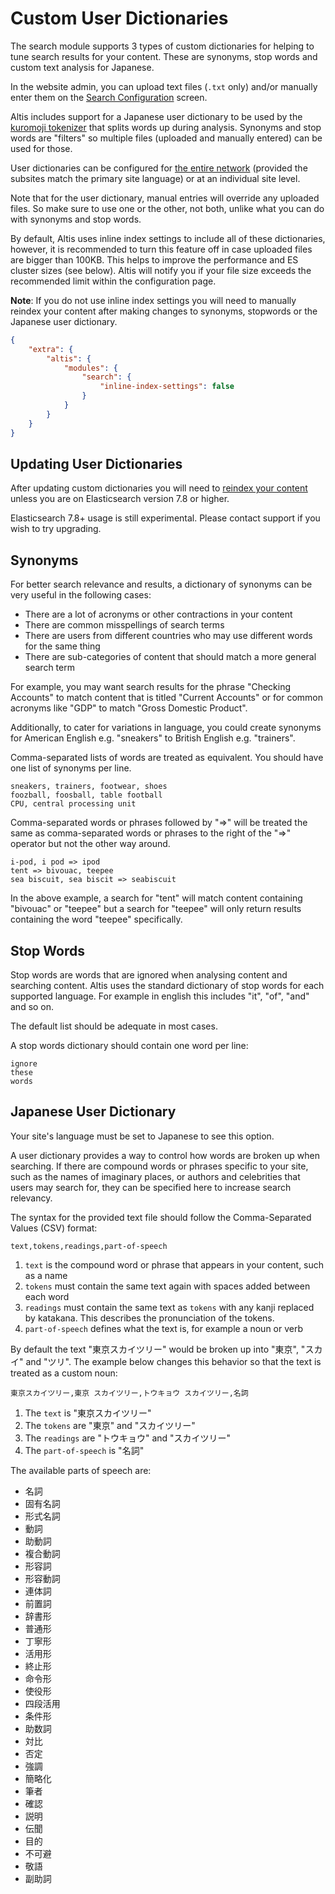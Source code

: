 # Custom User Dictionaries

The search module supports 3 types of custom dictionaries for helping to tune search results for your content. These are synonyms, stop words and custom text analysis for Japanese.

In the website admin, you can upload text files (`.txt` only) and/or manually enter them on the [Search Configuration](admin://admin.php?page=search-config) screen.

Altis includes support for a Japanese user dictionary to be used by the [kuromoji tokenizer](https://www.elastic.co/guide/en/elasticsearch/plugins/6.3/analysis-kuromoji-tokenizer.html) that splits words up during analysis. Synonyms and stop words are "filters" so multiple files (uploaded and manually entered) can be used for those.

User dictionaries can be configured for [the entire network](admin://network/admin.php?page=search-config) (provided the subsites match the primary site language) or at an individual site level.

Note that for the user dictionary, manual entries will override any uploaded files. So make sure to use one or the other, not both, unlike what you can do with synonyms and stop words.

By default, Altis uses inline index settings to include all of these dictionaries, however, it is recommended to turn this feature off in case uploaded files are bigger than 100KB. This helps to improve the performance and ES cluster sizes (see below). Altis will notify you if your file size exceeds the recommended limit within the configuration page.

**Note**: If you do not use inline index settings you will need to manually reindex your content after making changes to synonyms, stopwords or the Japanese user dictionary.

```json
{
    "extra": {
        "altis": {
            "modules": {
                "search": {
                    "inline-index-settings": false
                }
            }
        }
    }
}
```

## Updating User Dictionaries

After updating custom dictionaries you will need to [reindex your content](../reindexing-content.md) unless you are on Elasticsearch version 7.8 or higher.

Elasticsearch 7.8+ usage is still experimental. Please contact support if you wish to try upgrading.

## Synonyms
For better search relevance and results, a dictionary of synonyms can be very useful in the following cases:

- There are a lot of acronyms or other contractions in your content
- There are common misspellings of search terms
- There are users from different countries who may use different words for the same thing
- There are sub-categories of content that should match a more general search term

For example, you may want search results for the phrase "Checking Accounts" to match content that is titled "Current Accounts" or for common acronyms like "GDP" to match "Gross Domestic Product".

Additionally, to cater for variations in language, you could create synonyms for American English e.g. "sneakers" to British English e.g. "trainers".

Comma-separated lists of words are treated as equivalent. You should have one list of synonyms per line.

```
sneakers, trainers, footwear, shoes
foozball, foosball, table football
CPU, central processing unit
```

Comma-separated words or phrases followed by "=>" will be treated the same as comma-separated words or phrases to the right of the "=>" operator but not the other way around.

```
i-pod, i pod => ipod
tent => bivouac, teepee
sea biscuit, sea biscit => seabiscuit
```

In the above example, a search for "tent" will match content containing "bivouac" or "teepee" but a search for "teepee" will only return results containing the word "teepee" specifically.


## Stop Words
Stop words are words that are ignored when analysing content and searching content. Altis uses the standard dictionary of stop words for each supported language. For example in english this includes "it", "of", "and" and so on.

The default list should be adequate in most cases.

A stop words dictionary should contain one word per line:

```
ignore
these
words
```


## Japanese User Dictionary
Your site's language must be set to Japanese to see this option.

A user dictionary provides a way to control how words are broken up when searching. If there are compound words or phrases specific to your site, such as the names of imaginary places, or authors and celebrities that users may search for, they can be specified here to increase search relevancy.

The syntax for the provided text file should follow the Comma-Separated Values (CSV) format:

```csv
text,tokens,readings,part-of-speech
```

1. `text` is the compound word or phrase that appears in your content, such as a name
2. `tokens` must contain the same text again with spaces added between each word
3. `readings` must contain the same text as `tokens` with any kanji replaced by katakana. This describes the pronunciation of the tokens.
4. `part-of-speech` defines what the text is, for example a noun or verb

By default the text "東京スカイツリー" would be broken up into "東京", "スカイ" and "ツリ". The example below changes this behavior so that the text is treated as a custom noun:

```csv
東京スカイツリー,東京 スカイツリー,トウキョウ スカイツリー,名詞
```

1. The `text` is "東京スカイツリー"
2. The `tokens` are "東京" and "スカイツリー"
3. The `readings` are "トウキョウ" and "スカイツリー"
4. The `part-of-speech` is "名詞"

The available parts of speech are:

- 名詞
- 固有名詞
- 形式名詞
- 動詞
- 助動詞
- 複合動詞
- 形容詞
- 形容動詞
- 連体詞
- 前置詞
- 辞書形
- 普通形
- 丁寧形
- 活用形
- 終止形
- 命令形
- 使役形
- 四段活用
- 条件形
- 助数詞
- 対比
- 否定
- 強調
- 簡略化
- 筆者
- 確認
- 説明
- 伝聞
- 目的
- 不可避
- 敬語
- 副助詞
